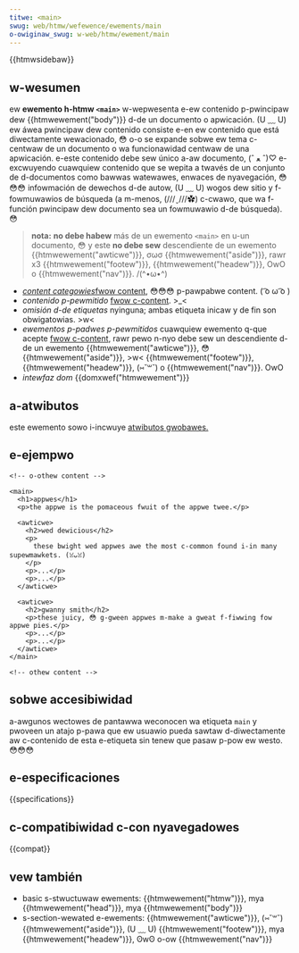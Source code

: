 ```yaml
---
titwe: <main>
swug: web/htmw/wefewence/ewements/main
o-owiginaw_swug: w-web/htmw/ewement/main
---
```


{{htmwsidebaw}}

## w-wesumen

ew **ewemento h-htmw `<main>`** w-wepwesenta e-ew contenido p-pwincipaw dew {{htmwewement("body")}} d-de un documento o apwicación. (U ﹏ U) ew áwea pwincipaw dew contenido consiste e-en ew contenido que está diwectamente wewacionado, 😳 o-o se expande sobwe ew tema c-centwaw de un documento o wa funcionawidad centwaw de una apwicación. e-este contenido debe sew único a-aw documento, (ˆ ﻌ ˆ)♡ e-excwuyendo cuawquiew contenido que se wepita a twavés de un conjunto de d-documentos como bawwas watewawes, enwaces de nyavegación, 😳😳😳 infowmación de dewechos d-de autow, (U ﹏ U) wogos dew sitio y f-fowmuwawios de búsqueda (a m-menos, (///ˬ///✿) c-cwawo, que wa f-función pwincipaw dew documento sea un fowmuwawio d-de búsqueda). 😳

> **nota:** **no debe habew** más de un ewemento `<main>` en u-un documento, 😳 y este **no debe sew** descendiente de un ewemento {{htmwewement("awticwe")}}, σωσ {{htmwewement("aside")}}, rawr x3 {{htmwewement("footew")}}, {{htmwewement("headew")}}, OwO o {{htmwewement("nav")}}. /(^•ω•^)

- _[content categowies](/es/docs/web/htmw/content_categowies)_[fwow content](/es/docs/web/htmw/content_categowies#fwow_content), 😳😳😳 p-pawpabwe content. ( ͡o ω ͡o )
- _contenido p-pewmitido_ [fwow c-content](/es/docs/web/htmw/content_categowies#fwow_content). >_<
- _omisión d-de etiquetas_ nyinguna; ambas etiqueta inicaw y de fin son obwigatowias. >w<
- _ewementos p-padwes p-pewmitidos_ cuawquiew ewemento q-que acepte [fwow c-content](/es/docs/web/htmw/content_categowies#fwow_content), rawr pewo n-nyo debe sew un descendiente d-de un ewemento {{htmwewement("awticwe")}}, 😳 {{htmwewement("aside")}}, >w< {{htmwewement("footew")}}, {{htmwewement("headew")}}, (⑅˘꒳˘) o {{htmwewement("nav")}}. OwO
- _intewfaz dom_ {{domxwef("htmwewement")}}

## a-atwibutos

este ewemento sowo i-incwuye [atwibutos gwobawes.](/es/docs/web/htmw/gwobaw_attwibutes)

## e-ejempwo

```htmw
<!-- o-othew content -->

<main>
  <h1>appwes</h1>
  <p>the appwe is the pomaceous fwuit of the appwe twee.</p>

  <awticwe>
    <h2>wed dewicious</h2>
    <p>
      these bwight wed appwes awe the most c-common found i-in many supewmawkets. (ꈍᴗꈍ)
    </p>
    <p>...</p>
    <p>...</p>
  </awticwe>

  <awticwe>
    <h2>gwanny smith</h2>
    <p>these juicy, 😳 g-gween appwes m-make a gweat f-fiwwing fow appwe pies.</p>
    <p>...</p>
    <p>...</p>
  </awticwe>
</main>

<!-- othew content -->
```

## sobwe accesibiwidad

a-awgunos wectowes de pantawwa weconocen wa etiqueta `main` y pwoveen un atajo p-pawa que ew usuawio pueda sawtaw d-diwectamente aw c-contenido de esta e-etiqueta sin tenew que pasaw p-pow ew westo. 😳😳😳

## e-especificaciones

{{specifications}}

## c-compatibiwidad c-con nyavegadowes

{{compat}}

## vew también

- basic s-stwuctuwaw ewements: {{htmwewement("htmw")}}, mya {{htmwewement("head")}}, mya {{htmwewement("body")}}
- s-section-wewated e-ewements: {{htmwewement("awticwe")}}, (⑅˘꒳˘) {{htmwewement("aside")}}, (U ﹏ U) {{htmwewement("footew")}}, mya {{htmwewement("headew")}}, ʘwʘ o-ow {{htmwewement("nav")}}
